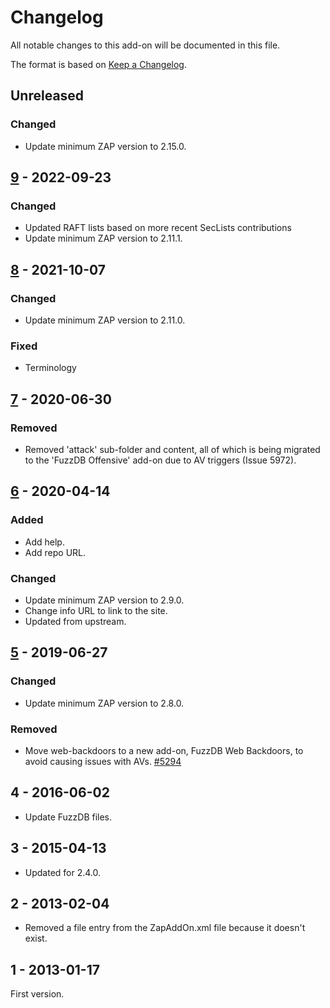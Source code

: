 # Changelog
All notable changes to this add-on will be documented in this file.

The format is based on [Keep a Changelog](https://keepachangelog.com/en/1.0.0/).

## Unreleased
### Changed
- Update minimum ZAP version to 2.15.0.

## [9] - 2022-09-23
### Changed
- Updated RAFT lists based on more recent SecLists contributions
- Update minimum ZAP version to 2.11.1.

## [8] - 2021-10-07
### Changed
- Update minimum ZAP version to 2.11.0.

### Fixed
 - Terminology

## [7] - 2020-06-30
### Removed
- Removed 'attack' sub-folder and content, all of which is being migrated to the 'FuzzDB Offensive' add-on due to AV triggers (Issue 5972).

## [6] - 2020-04-14
### Added
- Add help.
- Add repo URL.

### Changed
- Update minimum ZAP version to 2.9.0.
- Change info URL to link to the site.
- Updated from upstream.

## [5] - 2019-06-27
### Changed
- Update minimum ZAP version to 2.8.0.

### Removed
- Move web-backdoors to a new add-on, FuzzDB Web Backdoors, to avoid causing issues with AVs. [#5294](https://github.com/zaproxy/zaproxy/issues/5294)

## 4 - 2016-06-02

- Update FuzzDB files.

## 3 - 2015-04-13

- Updated for 2.4.0.

## 2 - 2013-02-04

- Removed a file entry from the ZapAddOn.xml file because it doesn't exist.

## 1 - 2013-01-17

First version.

[9]: https://github.com/zaproxy/zap-extensions/releases/fuzzdb-v9
[8]: https://github.com/zaproxy/zap-extensions/releases/fuzzdb-v8
[7]: https://github.com/zaproxy/zap-extensions/releases/fuzzdb-v7
[6]: https://github.com/zaproxy/zap-extensions/releases/fuzzdb-v6
[5]: https://github.com/zaproxy/zap-extensions/releases/fuzzdb-v5
